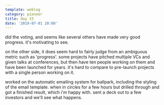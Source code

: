 ```yaml
---
template: weblog
category: pioneer
title: day 15
date: '2019-07-01 20:00'
---
```

did the voting, and seems like several others have made very good progress. it's motivating to see.

on the other side, it does seem hard to fairly judge from an ambiguous metric such as 'progress'. some projects have pitched multiple VCs and given talks at conferences, but then have ten people working on them and have been launched for years. it's hard to compare to pre-launch projects with a single person working on it.

worked on the automatic emailing system for ballpark, including the styling of the email template. when in circles for a few hours but drilled through and got a finished result, which i'm happy with. sent a deck out to a few investors and we'll see what happens.
